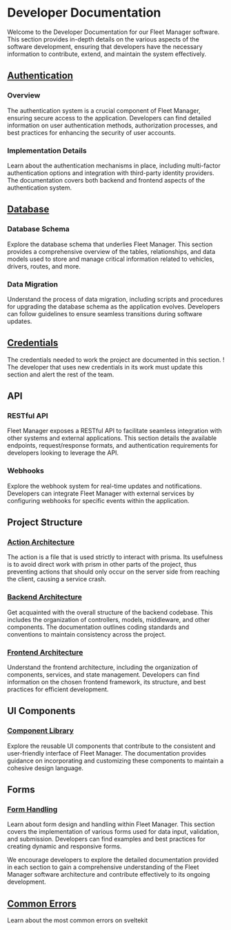 # Developer Documentation

Welcome to the Developer Documentation for our Fleet Manager software. This section provides in-depth details on the various aspects of the software development, ensuring that developers have the necessary information to contribute, extend, and maintain the system effectively.

## [Authentication](./auth/)

### Overview
The authentication system is a crucial component of Fleet Manager, ensuring secure access to the application. Developers can find detailed information on user authentication methods, authorization processes, and best practices for enhancing the security of user accounts.

### Implementation Details
Learn about the authentication mechanisms in place, including multi-factor authentication options and integration with third-party identity providers. The documentation covers both backend and frontend aspects of the authentication system.

## [Database](./database/)

### Database Schema
Explore the database schema that underlies Fleet Manager. This section provides a comprehensive overview of the tables, relationships, and data models used to store and manage critical information related to vehicles, drivers, routes, and more.

### Data Migration
Understand the process of data migration, including scripts and procedures for upgrading the database schema as the application evolves. Developers can follow guidelines to ensure seamless transitions during software updates.

## [Credentials](./credentials/)
The credentials needed to work the project are documented in this section. 
! The developer that uses new credentials in its work must update this section and alert the rest of the team.

## API

### RESTful API
Fleet Manager exposes a RESTful API to facilitate seamless integration with other systems and external applications. This section details the available endpoints, request/response formats, and authentication requirements for developers looking to leverage the API.

### Webhooks
Explore the webhook system for real-time updates and notifications. Developers can integrate Fleet Manager with external services by configuring webhooks for specific events within the application.

## Project Structure

### [Action Architecture](./actions/)
The action is a file that is used strictly to interact with prisma. Its usefulness is to avoid direct work with prism in other parts of the project, thus preventing actions that should only occur on the server side from reaching the client, causing a service crash.

### [Backend Architecture](./project/api/)
Get acquainted with the overall structure of the backend codebase. This includes the organization of controllers, models, middleware, and other components. The documentation outlines coding standards and conventions to maintain consistency across the project.

### [Frontend Architecture](./project/client/)
Understand the frontend architecture, including the organization of components, services, and state management. Developers can find information on the chosen frontend framework, its structure, and best practices for efficient development.

## UI Components

### [Component Library](./components/)
Explore the reusable UI components that contribute to the consistent and user-friendly interface of Fleet Manager. The documentation provides guidance on incorporating and customizing these components to maintain a cohesive design language.

## Forms

### [Form Handling](./forms/)
Learn about form design and handling within Fleet Manager. This section covers the implementation of various forms used for data input, validation, and submission. Developers can find examples and best practices for creating dynamic and responsive forms.

We encourage developers to explore the detailed documentation provided in each section to gain a comprehensive understanding of the Fleet Manager software architecture and contribute effectively to its ongoing development.


## [Common Errors](./errors/)
Learn about the most common errors on sveltekit